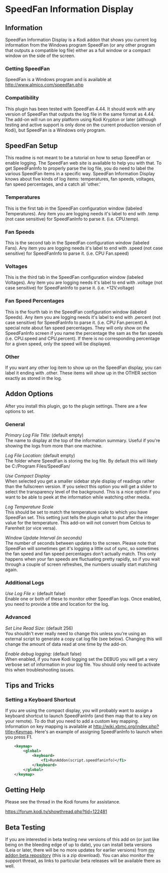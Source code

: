 # SpeedFan Information Display

## Information
SpeedFan Information Display is a Kodi addon that shows you current log information from the Windows program SpeedFan (or any other program that outputs a compatible log file) either as a full window or a compact window on the side of the screen.

### Getting SpeedFan
SpeedFan is a Windows program and is available at <http://www.almico.com/speedfan.php>

### Compatibility
This plugin has been tested with SpeedFan 4.44. It should work with any version of SpeedFan that outputs the log file in the same format as 4.44. The add-on will run on any platform using Kodi Krypton or later (although testing and active support is only done on the current production version of Kodi), but SpeedFan is a Windows only program.

## SpeedFan Setup
This readme is not meant to be a tutorial on how to setup SpeedFan or enable logging. The SpeedFan web site is available to help you with that. To get SpeedFanInfo to properly parse the log file, you do need to label the various SpeedFan items in a specific way.  SpeedFan Information Display knows about five kinds of log items: temperatures, fan speeds, voltages, fan speed percentages, and a catch all 'other.'

### Temperatures
This is the first tab in the SpeedFan configuration window (labeled Temperatures). Any item you are logging needs it's label to end with .temp (not case sensitive) for SpeedFanInfo to parse it. (i.e. CPU.temp).

### Fan Speeds
This is the second tab in the SpeedFan configuration window (labeled Fans). Any item you are logging needs it's label to end with .speed (not case sensitive) for SpeedFanInfo to parse it. (i.e. CPU Fan.speed)

### Voltages
This is the third tab in the SpeedFan configuration window (labeled Voltages). Any item you are logging needs it's label to end with .voltage (not case sensitive) for SpeedFanInfo to parse it. (i.e. +12V.voltage)

### Fan Speed Percentages
This is the fourth tab in the SpeedFan configuration window (labeled Speeds). Any item you are logging needs it's label to end with .percent (not case sensitive) for SpeedFanInfo to parse it. (i.e. CPU Fan.percent) A special note about fan speed percentages. They will only show on the SpeedFanInfo screen if you name the percentage the sam as the fan speeds (i.e. CPU.speed and CPU.percent). If there is no corresponding percentage for a given speed, only the speed will be displayed.

### Other
If you want any other log item to show up on the SpeedFan display, you can label it ending with .other.  These items will show up in the OTHER section exactly as stored in the log.

## Addon Options
After you install this plugin, go to the plugin settings. There are a few options to set.

### General
*Primary Log File Title:* (default empty)<br />
The name to display at the top of the information summary.  Useful if you're showing the logs from more than one machine.

*Log File Location:* (default empty)<br />
The folder where SpeedFan is storing the log file. By default this will likely be C:/Program Files/SpeedFan/

*Use Compact Display*<br />
When selected you get a smaller sidebar style display of readings rather than the fullscreen version. If you select this option you will get a slider to select the transparency level of the background. This is a nice option if you want to be able to peek at the information while watching other media.

*Log Temperature Scale*<br />
This should be set to match the temperature scale to which you have SpeedFan set. This setting just tells the plugin what to put after the integer value for the temperature. This add-on will not convert from Celcius to Farenheit (or vice versa).

*Window Update Interval (in seconds)*<br />
The number of seconds between updates to the screen. Please note that SpeedFan will sometimes get it's logging a little out of sync, so sometimes the fan speed and fan speed percentages don't actually match. This only happens when your fan speeds are fluctuating pretty rapidly, so if you wait through a couple of screen refreshes, the numbers usually start matching again.

### Additional Logs
*Use Log File x:* (default false)<br />
Enable one or both of these to monitor other SpeedFan logs. Once enabled, you need to provide a title and location for the log.

### Advanced
*Set Line Read Size:* (default 256)<br />
You shouldn't ever really need to change this unless you're using an external script to generate a copy cat log file (see below).  Changing this will change the amount of data read at one time by the add-on.

*Enable debug logging:* (default false)<br />
When enabled, if you have Kodi logging set the DEBUG you will get a very verbose set of information in your log file. You should only need to activate this when troubleshooting issues.

## Tips and Tricks

### Setting a Keyboard Shortcut
If you are using the compact display, you will probably want to assign a keyboard shortcut to launch SpeedFanInfo (and then map that to a key on your remote). To do that you need to add a custom key mapping. Information on key mapping is available at <http://wiki.xbmc.org/index.php?title=Keymap>. Here's an example of assigning SpeedFanInfo to launch when you press F1.

```xml
    <keymap>
        <global>
            <keyboard>
                <f1>RunAddon(script.speedfaninfo)</f1>
            </keyboard>
        </global>
    </keymap>
```

## Getting Help
Please see the thread in the Kodi forums for assistance.

<https://forum.kodi.tv/showthread.php?tid=122481>

## Beta Testing
If you are interested in beta testing new versions of this add on (or just like being on the bleeding edge of up to date), you can install beta versions (Leia or later, there will be no more updates for earlier versions) from [my addon beta repository](https://github.com/pkscout/repository.beta.pkscout/raw/helix/repository.beta.pkscout-1.1.1.zip) (this is a zip download). You can also monitor the support thread, as links to particular beta releases will be available there as well.